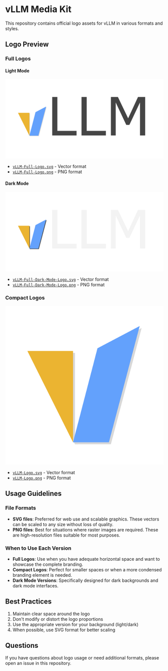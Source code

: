 # vLLM Media Kit

This repository contains official logo assets for vLLM in various formats and styles.

## Logo Preview

### Full Logos

#### Light Mode
![vLLM Full Logo](vLLM-Full-Logo.png)
- [`vLLM-Full-Logo.svg`](vLLM-Full-Logo.svg) - Vector format
- [`vLLM-Full-Logo.png`](vLLM-Full-Logo.png) - PNG format

#### Dark Mode
![vLLM Full Dark Mode Logo](vLLM-Full-Dark-Mode-Logo.png)
- [`vLLM-Full-Dark-Mode-Logo.svg`](vLLM-Full-Dark-Mode-Logo.svg) - Vector format
- [`vLLM-Full-Dark-Mode-Logo.png`](vLLM-Full-Dark-Mode-Logo.png) - PNG format

### Compact Logos
![vLLM Compact Logo](vLLM-Logo.png)
- [`vLLM-Logo.svg`](vLLM-Logo.svg) - Vector format
- [`vLLM-Logo.png`](vLLM-Logo.png) - PNG format

## Usage Guidelines

### File Formats
- **SVG files**: Preferred for web use and scalable graphics. These vectors can be scaled to any size without loss of quality.
- **PNG files**: Best for situations where raster images are required. These are high-resolution files suitable for most purposes.

### When to Use Each Version
- **Full Logos**: Use when you have adequate horizontal space and want to showcase the complete branding.
- **Compact Logos**: Perfect for smaller spaces or when a more condensed branding element is needed.
- **Dark Mode Versions**: Specifically designed for dark backgrounds and dark mode interfaces.

## Best Practices
1. Maintain clear space around the logo
2. Don't modify or distort the logo proportions
3. Use the appropriate version for your background (light/dark)
4. When possible, use SVG format for better scaling

## Questions
If you have questions about logo usage or need additional formats, please open an issue in this repository.
